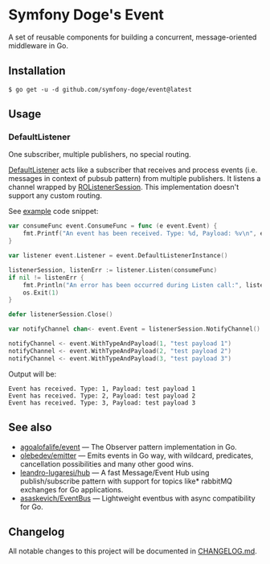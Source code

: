 # Symfony Doge's Event

A set of reusable components for building a concurrent, message-oriented middleware in Go.

## Installation

```
$ go get -u -d github.com/symfony-doge/event@latest
```

## Usage

### DefaultListener

One subscriber, multiple publishers, no special routing.

[DefaultListener](default_listener.go) acts like a subscriber that receives and process events (i.e. messages in context of pubsub pattern)
from multiple publishers. It listens a channel wrapped by [ROListenerSession](ro_listener_session.go).
This implementation doesn't support any custom routing.

See [example](example/one_subscriber_many_publishers.go) code snippet:

```go
var consumeFunc event.ConsumeFunc = func (e event.Event) {
	fmt.Printf("An event has been received. Type: %d, Payload: %v\n", e.Type, e.Payload)
}

var listener event.Listener = event.DefaultListenerInstance()

listenerSession, listenErr := listener.Listen(consumeFunc)
if nil != listenErr {
	fmt.Println("An error has been occurred during Listen call:", listenErr)
	os.Exit(1)
}

defer listenerSession.Close()

var notifyChannel chan<- event.Event = listenerSession.NotifyChannel()

notifyChannel <- event.WithTypeAndPayload(1, "test payload 1")
notifyChannel <- event.WithTypeAndPayload(2, "test payload 2")
notifyChannel <- event.WithTypeAndPayload(3, "test payload 3")
```

Output will be:

```
Event has received. Type: 1, Payload: test payload 1
Event has received. Type: 2, Payload: test payload 2
Event has received. Type: 3, Payload: test payload 3
```

## See also

- [agoalofalife/event](https://github.com/agoalofalife/event) — The Observer pattern implementation in Go.
- [olebedev/emitter](https://github.com/olebedev/emitter) — Emits events in Go way, with wildcard, predicates, cancellation possibilities and many other good wins.
- [leandro-lugaresi/hub](https://github.com/leandro-lugaresi/hub) — A fast Message/Event Hub using publish/subscribe pattern with support for topics like* rabbitMQ exchanges for Go applications.
- [asaskevich/EventBus](https://github.com/asaskevich/EventBus) — Lightweight eventbus with async compatibility for Go.

## Changelog

All notable changes to this project will be documented in [CHANGELOG.md](CHANGELOG.md).
